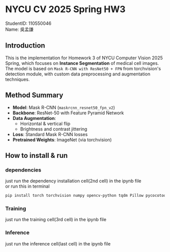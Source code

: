 # NYCU CV 2025 Spring HW3

StudentID: 110550046  
Name: 吳孟謙

## Introduction

This is the implementation for Homework 3 of NYCU Computer Vision 2025 Spring, which focuses on **Instance Segmentation** of medical cell images.  
The model is based on `Mask R-CNN with ResNet50 + FPN` from torchvision's detection module, with custom data preprocessing and augmentation techniques.

## Method Summary

- **Model**: Mask R-CNN (`maskrcnn_resnet50_fpn_v2`)
- **Backbone**: ResNet-50 with Feature Pyramid Network
- **Data Augmentation**:
  - Horizontal & vertical flip
  - Brightness and contrast jittering
- **Loss**: Standard Mask R-CNN losses
- **Pretrained Weights**: ImageNet (via torchvision)

## How to install & run  

### dependencies  
just run the dependency installation cell(2nd cell) in the ipynb file  
or run this in terminal  
```bash
pip install torch torchvision numpy opencv-python tqdm Pillow pycocotools 
```
### Training
just run the training cell(3rd cell) in the ipynb file

### Inference
just run the inference cell(last cell) in the ipynb file

